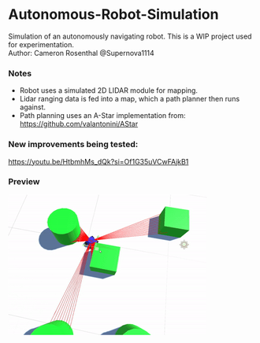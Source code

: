 # Autonomous-Robot-Simulation
Simulation of an autonomously navigating robot.
This is a WIP project used for experimentation.
<br>
Author: Cameron Rosenthal @Supernova1114
<br>

### Notes
- Robot uses a simulated 2D LIDAR module for mapping.
- Lidar ranging data is fed into a map, which a path planner then runs against.
- Path planning uses an A-Star implementation from: https://github.com/valantonini/AStar

### New improvements being tested:
https://youtu.be/HtbmhMs_dQk?si=Of1G35uVCwFAjkB1

### Preview
![](repo-images/navigation.gif)
